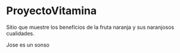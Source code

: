 # ProyectoVitamina
Sitio que muestre los beneficios de la fruta naranja y sus naranjosos cualidades.

Jose es un sonso

